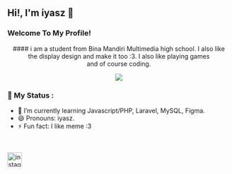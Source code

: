 ## Hi!, I'm iyasz 👋
### Welcome To My Profile!
<p align="center">
  #### i am a student from Bina Mandiri Multimedia high school. I also like the display design and make it too :3. I also like playing games <br> and of course coding.
</p>

<p align="center">
  <img src="https://user-images.githubusercontent.com/69864986/180283239-f215cd9c-9c3c-42c6-b380-7f84754ee365.gif">
</p>

### 💬 My Status :

- 🌱 I’m currently learning Javascript/PHP, Laravel, MySQL, Figma. 
- 😄 Pronouns: iyasz. 
- ⚡ Fun fact: I like meme :3

<br>

 [<img src='https://cdn.jsdelivr.net/npm/simple-icons@3.0.1/icons/instagram.svg' alt='instagram' height='33'>](https://www.instagram.com/yaszavellia/)   
